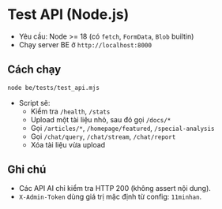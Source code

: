 # Test API (Node.js)

- Yêu cầu: Node >= 18 (có `fetch`, `FormData`, `Blob` builtin)
- Chạy server BE ở `http://localhost:8000`

## Cách chạy

```bash
node be/tests/test_api.mjs
```

- Script sẽ:
  - Kiểm tra `/health`, `/stats`
  - Upload một tài liệu nhỏ, sau đó gọi `/docs/*`
  - Gọi `/articles/*`, `/homepage/featured`, `/special-analysis`
  - Gọi `/chat/query`, `/chat/stream`, `/chat/report`
  - Xóa tài liệu vừa upload

## Ghi chú
- Các API AI chỉ kiểm tra HTTP 200 (không assert nội dung). 
- `X-Admin-Token` dùng giá trị mặc định từ config: `11minhan`.
